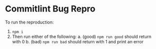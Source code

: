 # Commitlint Bug Repro

To run the reproduction:

1. `npm i`
2. Then run either of the following:
   a. (good) `npm run good` should return with 0
   b. (bad) `npm run bad` should return with 1 and print an error
